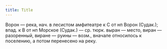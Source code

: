 ```yaml
---
title: Title
---
```


Ворон — река, нач. в лесистом амфитеатре к С от нп Ворон (Судак.); впад. к В от
нп Морское (Судак.) — ср. тюрк. выран — место, виран — разоренный, виране —
руины — возм., вначале относилось к поселению, а потом перенесено на реку.
